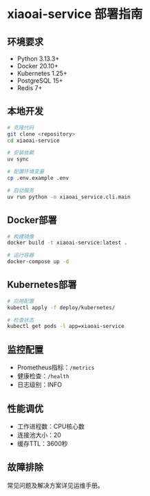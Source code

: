 # xiaoai-service 部署指南

## 环境要求

- Python 3.13.3+
- Docker 20.10+
- Kubernetes 1.25+
- PostgreSQL 15+
- Redis 7+

## 本地开发

```bash
# 克隆代码
git clone <repository>
cd xiaoai-service

# 安装依赖
uv sync

# 配置环境变量
cp .env.example .env

# 启动服务
uv run python -m xiaoai_service.cli.main
```

## Docker部署

```bash
# 构建镜像
docker build -t xiaoai-service:latest .

# 运行容器
docker-compose up -d
```

## Kubernetes部署

```bash
# 应用配置
kubectl apply -f deploy/kubernetes/

# 检查状态
kubectl get pods -l app=xiaoai-service
```

## 监控配置

- Prometheus指标：`/metrics`
- 健康检查：`/health`
- 日志级别：INFO

## 性能调优

- 工作进程数：CPU核心数
- 连接池大小：20
- 缓存TTL：3600秒

## 故障排除

常见问题及解决方案详见运维手册。

